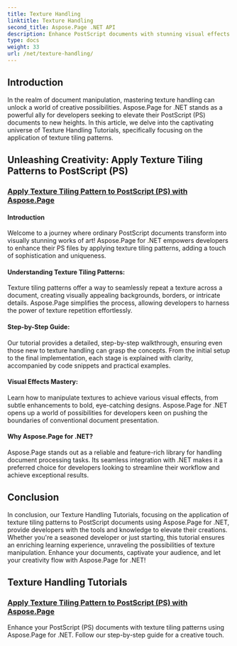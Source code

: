 ```yaml
---
title: Texture Handling
linktitle: Texture Handling
second_title: Aspose.Page .NET API
description: Enhance PostScript documents with stunning visual effects! Learn to apply texture tiling patterns using Aspose.Page for .NET with our step-by-step guide.
type: docs
weight: 33
url: /net/texture-handling/
---
```

## Introduction

In the realm of document manipulation, mastering texture handling can unlock a world of creative possibilities. Aspose.Page for .NET stands as a powerful ally for developers seeking to elevate their PostScript (PS) documents to new heights. In this article, we delve into the captivating universe of Texture Handling Tutorials, specifically focusing on the application of texture tiling patterns.

## Unleashing Creativity: Apply Texture Tiling Patterns to PostScript (PS)

### [Apply Texture Tiling Pattern to PostScript (PS) with Aspose.Page](./apply-texture-tiling-pattern-to-postscript-ps/)

#### Introduction
Welcome to a journey where ordinary PostScript documents transform into visually stunning works of art! Aspose.Page for .NET empowers developers to enhance their PS files by applying texture tiling patterns, adding a touch of sophistication and uniqueness.

#### Understanding Texture Tiling Patterns:
Texture tiling patterns offer a way to seamlessly repeat a texture across a document, creating visually appealing backgrounds, borders, or intricate details. Aspose.Page simplifies the process, allowing developers to harness the power of texture repetition effortlessly.

#### Step-by-Step Guide:
Our tutorial provides a detailed, step-by-step walkthrough, ensuring even those new to texture handling can grasp the concepts. From the initial setup to the final implementation, each stage is explained with clarity, accompanied by code snippets and practical examples.

#### Visual Effects Mastery:
Learn how to manipulate textures to achieve various visual effects, from subtle enhancements to bold, eye-catching designs. Aspose.Page for .NET opens up a world of possibilities for developers keen on pushing the boundaries of conventional document presentation.

#### Why Aspose.Page for .NET?
Aspose.Page stands out as a reliable and feature-rich library for handling document processing tasks. Its seamless integration with .NET makes it a preferred choice for developers looking to streamline their workflow and achieve exceptional results.

## Conclusion

In conclusion, our Texture Handling Tutorials, focusing on the application of texture tiling patterns to PostScript documents using Aspose.Page for .NET, provide developers with the tools and knowledge to elevate their creations. Whether you're a seasoned developer or just starting, this tutorial ensures an enriching learning experience, unraveling the possibilities of texture manipulation. Enhance your documents, captivate your audience, and let your creativity flow with Aspose.Page for .NET!
## Texture Handling Tutorials
### [Apply Texture Tiling Pattern to PostScript (PS) with Aspose.Page](./apply-texture-tiling-pattern-to-postscript-ps/)
Enhance your PostScript (PS) documents with texture tiling patterns using Aspose.Page for .NET. Follow our step-by-step guide for a creative touch.
